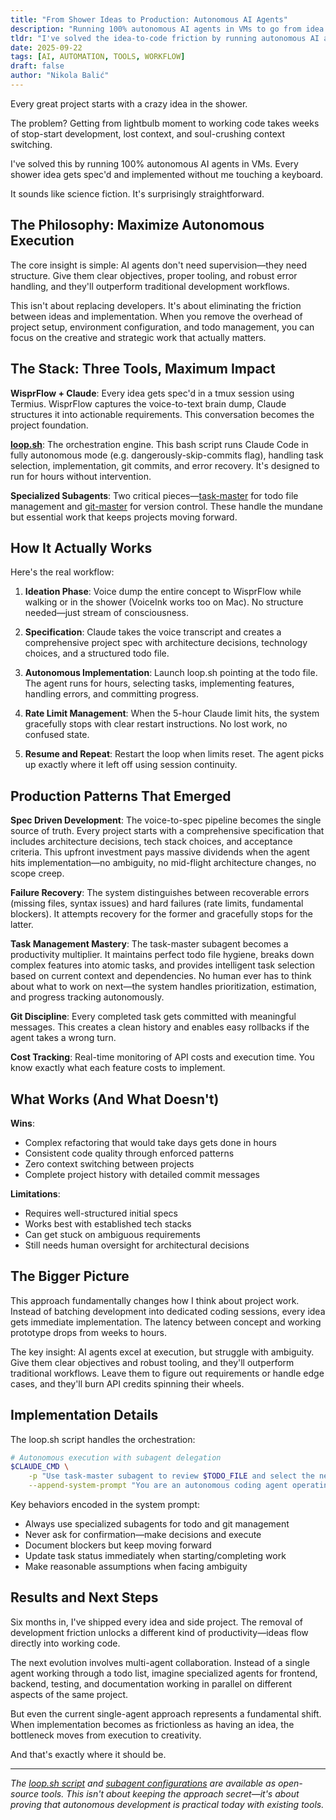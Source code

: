 ```yaml
---
title: "From Shower Ideas to Production: Autonomous AI Agents"
description: "Running 100% autonomous AI agents in VMs to go from idea to implementation without touching a keyboard"
tldr: "I've solved the idea-to-code friction by running autonomous AI agents in VMs. Every shower idea gets spec'd and implemented automatically using loop.sh orchestration, specialized subagents, and proper tooling."
date: 2025-09-22
tags: [AI, AUTOMATION, TOOLS, WORKFLOW]
draft: false
author: "Nikola Balić"
---
```


Every great project starts with a crazy idea in the shower.

The problem? Getting from lightbulb moment to working code takes weeks of stop-start development, lost context, and soul-crushing context switching.

I've solved this by running 100% autonomous AI agents in VMs. Every shower idea gets spec'd and implemented without me touching a keyboard.

It sounds like science fiction. It's surprisingly straightforward.

## The Philosophy: Maximize Autonomous Execution

The core insight is simple: AI agents don't need supervision—they need structure. Give them clear objectives, proper tooling, and robust error handling, and they'll outperform traditional development workflows.

This isn't about replacing developers. It's about eliminating the friction between ideas and implementation. When you remove the overhead of project setup, environment configuration, and todo management, you can focus on the creative and strategic work that actually matters.

## The Stack: Three Tools, Maximum Impact

**WisprFlow + Claude**: Every idea gets spec'd in a tmux session using Termius. WisprFlow captures the voice-to-text brain dump, Claude structures it into actionable requirements. This conversation becomes the project foundation.

**[loop.sh](https://gist.github.com/nibzard/a97ef0a1919328bcbc6a224a5d2cfc78)**: The orchestration engine. This bash script runs Claude Code in fully autonomous mode (e.g. dangerously-skip-commits flag), handling task selection, implementation, git commits, and error recovery. It's designed to run for hours without intervention.

**Specialized Subagents**: Two critical pieces—[task-master](https://gist.github.com/nibzard/d4f97d0cade5b7204afe5ed862e42ae4) for todo file management and [git-master](https://gist.github.com/nibzard/1e5266b86c75418ce836106c607e21de) for version control. These handle the mundane but essential work that keeps projects moving forward.

## How It Actually Works

Here's the real workflow:

1. **Ideation Phase**: Voice dump the entire concept to WisprFlow while walking or in the shower (VoiceInk works too on Mac). No structure needed—just stream of consciousness.

2. **Specification**: Claude takes the voice transcript and creates a comprehensive project spec with architecture decisions, technology choices, and a structured todo file.

3. **Autonomous Implementation**: Launch loop.sh pointing at the todo file. The agent runs for hours, selecting tasks, implementing features, handling errors, and committing progress.

4. **Rate Limit Management**: When the 5-hour Claude limit hits, the system gracefully stops with clear restart instructions. No lost work, no confused state.

5. **Resume and Repeat**: Restart the loop when limits reset. The agent picks up exactly where it left off using session continuity.

## Production Patterns That Emerged

**Spec Driven Development**: The voice-to-spec pipeline becomes the single source of truth. Every project starts with a comprehensive specification that includes architecture decisions, tech stack choices, and acceptance criteria. This upfront investment pays massive dividends when the agent hits implementation—no ambiguity, no mid-flight architecture changes, no scope creep.

**Failure Recovery**: The system distinguishes between recoverable errors (missing files, syntax issues) and hard failures (rate limits, fundamental blockers). It attempts recovery for the former and gracefully stops for the latter.

**Task Management Mastery**: The task-master subagent becomes a productivity multiplier. It maintains perfect todo file hygiene, breaks down complex features into atomic tasks, and provides intelligent task selection based on current context and dependencies. No human ever has to think about what to work on next—the system handles prioritization, estimation, and progress tracking autonomously.

**Git Discipline**: Every completed task gets committed with meaningful messages. This creates a clean history and enables easy rollbacks if the agent takes a wrong turn.

**Cost Tracking**: Real-time monitoring of API costs and execution time. You know exactly what each feature costs to implement.

## What Works (And What Doesn't)

**Wins**: 
- Complex refactoring that would take days gets done in hours
- Consistent code quality through enforced patterns
- Zero context switching between projects
- Complete project history with detailed commit messages

**Limitations**:
- Requires well-structured initial specs
- Works best with established tech stacks
- Can get stuck on ambiguous requirements
- Still needs human oversight for architectural decisions

## The Bigger Picture

This approach fundamentally changes how I think about project work. Instead of batching development into dedicated coding sessions, every idea gets immediate implementation. The latency between concept and working prototype drops from weeks to hours.

The key insight: AI agents excel at execution, but struggle with ambiguity. Give them clear objectives and robust tooling, and they'll outperform traditional workflows. Leave them to figure out requirements or handle edge cases, and they'll burn API credits spinning their wheels.

## Implementation Details

The loop.sh script handles the orchestration:

```bash
# Autonomous execution with subagent delegation
$CLAUDE_CMD \
    -p "Use task-master subagent to review $TODO_FILE and select the next task. Implement completely. Use git-master subagent to commit changes." \
    --append-system-prompt "You are an autonomous coding agent operating without human supervision..."
```

Key behaviors encoded in the system prompt:
- Always use specialized subagents for todo and git management
- Never ask for confirmation—make decisions and execute
- Document blockers but keep moving forward
- Update task status immediately when starting/completing work
- Make reasonable assumptions when facing ambiguity

## Results and Next Steps

Six months in, I've shipped every idea and side project. The removal of development friction unlocks a different kind of productivity—ideas flow directly into working code.

The next evolution involves multi-agent collaboration. Instead of a single agent working through a todo list, imagine specialized agents for frontend, backend, testing, and documentation working in parallel on different aspects of the same project.

But even the current single-agent approach represents a fundamental shift. When implementation becomes as frictionless as having an idea, the bottleneck moves from execution to creativity.

And that's exactly where it should be.

---

*The [loop.sh script](https://gist.github.com/nibzard/a97ef0a1919328bcbc6a224a5d2cfc78) and [subagent configurations](https://gist.github.com/nibzard/d4f97d0cade5b7204afe5ed862e42ae4) are available as open-source tools. This isn't about keeping the approach secret—it's about proving that autonomous development is practical today with existing tools.*
